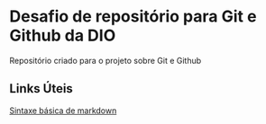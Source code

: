 # Desafio de repositório para Git e Github da DIO
Repositório criado para o projeto sobre Git e Github

## Links Úteis
[Sintaxe básica de markdown](https://docs.pipz.com/central-de-ajuda/learning-center/guia-basico-de-markdown#open)
